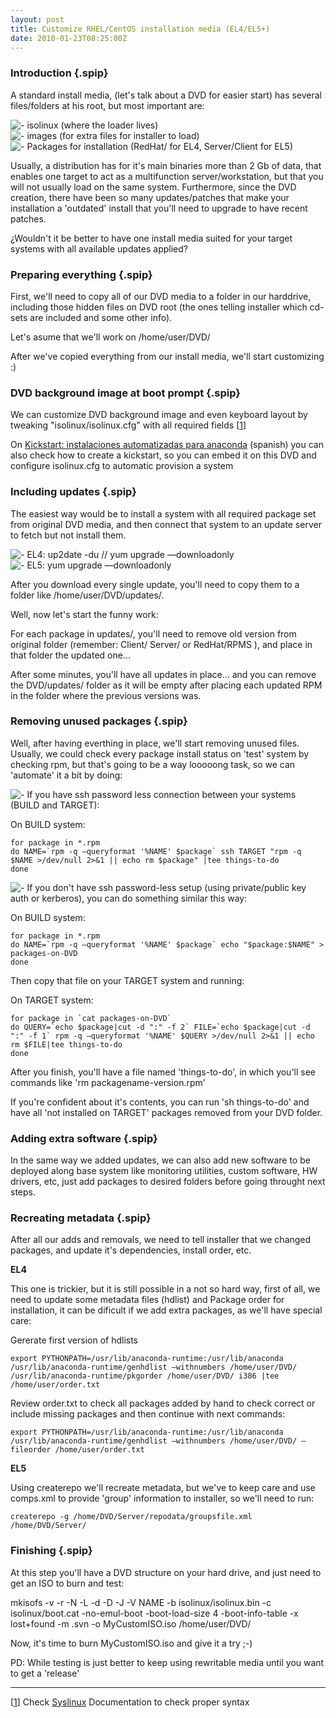 ```yaml
---
layout: post
title: Customize RHEL/CentOS installation media (EL4/EL5+)
date: 2010-01-23T08:25:00Z
---
```

### Introduction {.spip}

A standard install media, (let's talk about a DVD for easier start) has
several files/folders at his root, but most important are:

![-](https://alufis35.uv.es/squelettes-dist/puce.gif) isolinux (where
the loader lives)\
![-](https://alufis35.uv.es/squelettes-dist/puce.gif) images (for extra
files for installer to load)\
![-](https://alufis35.uv.es/squelettes-dist/puce.gif) Packages for
installation (RedHat/ for EL4, Server/Client for EL5)

Usually, a distribution has for it's main binaries more than 2 Gb of
data, that enables one target to act as a multifunction
server/workstation, but that you will not usually load on the same
system. Furthermore, since the DVD creation, there have been so many
updates/patches that make your installation a 'outdated' install that
you'll need to upgrade to have recent patches.

¿Wouldn't it be better to have one install media suited for your target
systems with all available updates applied?

### Preparing everything {.spip}

First, we'll need to copy all of our DVD media to a folder in our
harddrive, including those hidden files on DVD root (the ones telling
installer which cd-sets are included and some other info).

Let's asume that we'll work on /home/user/DVD/

After we've copied everything from our install media, we'll start
customizing :)

### DVD background image at boot prompt {.spip}

We can customize DVD background image and even keyboard layout by
tweaking "isolinux/isolinux.cfg" with all required fields
[[1](#nb1 "Check Syslinux Documentation to check proper syntax")]

On [Kickstart: instalaciones automatizadas para
anaconda](https://alufis35.uv.es/Kickstart-instalaciones.html) (spanish)
you can also check how to create a kickstart, so you can embed it on
this DVD and configure isolinux.cfg to automatic provision a system

### Including updates {.spip}

The easiest way would be to install a system with all required package
set from original DVD media, and then connect that system to an update
server to fetch but not install them.

![-](https://alufis35.uv.es/squelettes-dist/puce.gif) EL4: up2date -du
// yum upgrade —downloadonly\
![-](https://alufis35.uv.es/squelettes-dist/puce.gif) EL5: yum upgrade
—downloadonly

After you download every single update, you'll need to copy them to a
folder like /home/user/DVD/updates/.

Well, now let's start the funny work:

For each package in updates/, you'll need to remove old version from
original folder (remember: Client/ Server/ or RedHat/RPMS ), and place
in that folder the updated one...

After some minutes, you'll have all updates in place... and you can
remove the DVD/updates/ folder as it will be empty after placing each
updated RPM in the folder where the previous versions was.

### Removing unused packages {.spip}

Well, after having everthing in place, we'll start removing unused
files. Usually, we could check every package install status on 'test'
system by checking rpm, but that's going to be a way looooong task, so
we can 'automate' it a bit by doing:

![-](https://alufis35.uv.es/squelettes-dist/puce.gif) If you have ssh
password less connection between your systems (BUILD and TARGET):

On BUILD system:

    for package in *.rpm
    do NAME=`rpm -q —queryformat '%NAME' $package` ssh TARGET "rpm -q $NAME >/dev/null 2>&1 || echo rm $package" |tee things-to-do
    done

![-](https://alufis35.uv.es/squelettes-dist/puce.gif) If you don't have
ssh password-less setup (using private/public key auth or kerberos), you
can do something similar this way:

On BUILD system:

    for package in *.rpm
    do NAME=`rpm -q —queryformat '%NAME' $package` echo "$package:$NAME" > packages-on-DVD
    done

Then copy that file on your TARGET system and running:

On TARGET system:

    for package in `cat packages-on-DVD`
    do QUERY=`echo $package|cut -d ":" -f 2` FILE=`echo $package|cut -d ":" -f 1` rpm -q —queryformat '%NAME' $QUERY >/dev/null 2>&1 || echo rm $FILE|tee things-to-do
    done

After you finish, you'll have a file named 'things-to-do', in which
you'll see commands like 'rm packagename-version.rpm'

If you're confident about it's contents, you can run 'sh things-to-do'
and have all 'not installed on TARGET' packages removed from your DVD
folder.

### Adding extra software {.spip}

In the same way we added updates, we can also add new software to be
deployed along base system like monitoring utilities, custom software,
HW drivers, etc, just add packages to desired folders before going
throught next steps.

### Recreating metadata {.spip}

After all our adds and removals, we need to tell installer that we
changed packages, and update it's dependencies, install order, etc.

**EL4**

This one is trickier, but it is still possible in a not so hard way,
first of all, we need to update some metadata files (hdlist) and Package
order for installation, it can be dificult if we add extra packages, as
we'll have special care:

Gererate first version of hdlists

    export PYTHONPATH=/usr/lib/anaconda-runtime:/usr/lib/anaconda
    /usr/lib/anaconda-runtime/genhdlist —withnumbers /home/user/DVD/
    /usr/lib/anaconda-runtime/pkgorder /home/user/DVD/ i386 |tee /home/user/order.txt

Review order.txt to check all packages added by hand to check correct or
include missing packages and then continue with next commands:

    export PYTHONPATH=/usr/lib/anaconda-runtime:/usr/lib/anaconda
    /usr/lib/anaconda-runtime/genhdlist —withnumbers /home/user/DVD/ —fileorder /home/user/order.txt

**EL5**

Using createrepo we'll recreate metadata, but we've to keep care and use
comps.xml to provide 'group' information to installer, so we'll need to
run:

    createrepo -g /home/DVD/Server/repodata/groupsfile.xml /home/DVD/Server/

### Finishing {.spip}

At this step you'll have a DVD structure on your hard drive, and just
need to get an ISO to burn and test:

mkisofs -v -r -N -L -d -D -J -V NAME -b isolinux/isolinux.bin -c
isolinux/boot.cat -no-emul-boot -boot-load-size 4 -boot-info-table -x
lost+found -m .svn -o MyCustomISO.iso /home/user/DVD/

Now, it's time to burn MyCustomISO.iso and give it a try ;-)

PD: While testing is just better to keep using rewritable media until
you want to get a 'release'

* * * * *

[[1](#nh1 "Footnotes 1")] Check
[Syslinux](http://syslinux.zytor.com/wiki/index.php/SYSLINUX)
Documentation to check proper syntax
